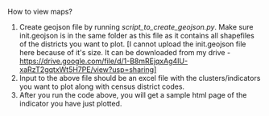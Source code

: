 How to view maps? 

1. Create geojson file by running _script_to_create_geojson.py_. Make sure init.geojson is in the same folder as this file as it contains all shapefiles of the     districts you want to plot.
[I cannot upload the init.geojson file here because of it's size. It can be downloaded from my drive - https://drive.google.com/file/d/1-B8mREjqxAg4IU-xaRzT2gqtxWt5H7PE/view?usp=sharing]
2. Input to the above file should be an excel file with the clusters/indicators you want to plot along with census district codes.
3. After you run the code above, you will get a sample html page of the indicator you have just plotted.
